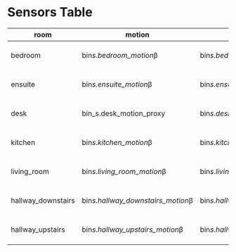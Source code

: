 # Sensors Table

| room               | motion                            | occupancy                            | presence                            | illuminance                    | counts              |
| ------------------ | --------------------------------- | ------------------------------------ | ----------------------------------- | ------------------------------ | ------------------- |
| bedroom            | bin*s.bedroom_motion*β            | bin*s.bedroom_occupancy*β            | bin*s.bedroom_presence*β            | sens.bedroom*illuminance*β     | m:6 o:4 p:2 i:2 x:2 |
| ensuite            | bin*s.ensuite_motion*β            | bin*s.ensuite_occupancy*β            | bin*s.ensuite_presence*β            | sens.ensuite*illuminance*β     | m:2 o:3 p:2 i:2 x:0 |
| desk               | bin_s.desk_motion_proxy           | bin*s.desk_occupancy*β               | bin*s.desk_presence*β               | null                           | m:1 o:2 p:3 i:0 x:2 |
| kitchen            | bin*s.kitchen_motion*β            | bin*s.kitchen_occupancy*β            | bin*s.kitchen_presence*β            | null                           | m:2 o:3 p:1 i:0 x:0 |
| living_room        | bin*s.living_room_motion*β        | bin*s.living_room_occupancy*β        | bin*s.living_room_presence*β        | sens.living*room_illuminance*β | m:2 o:2 p:2 i:2 x:0 |
| hallway_downstairs | bin*s.hallway_downstairs_motion*β | bin*s.hallway_downstairs_occupancy*β | bin*s.hallway_downstairs_presence*β | null                           | m:3 o:2 p:1 i:0 x:1 |
| hallway_upstairs   | bin*s.hallway_upstairs_motion*β   | bin*s.hallway_upstairs_occupancy*β   | bin*s.hallway_upstairs_presence*β   | null                           | m:2 o:2 p:1 i:0 x:0 |

